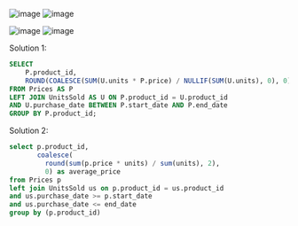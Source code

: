 ![image](https://github.com/user-attachments/assets/9799bc03-39f3-4562-a820-870ead63e4c3)
![image](https://github.com/user-attachments/assets/7452880c-3e24-4499-990c-99c2d31e1057)

![image](https://github.com/user-attachments/assets/563bd5f3-1d9b-4a0b-a0ec-766315f14e43)
![image](https://github.com/user-attachments/assets/b794aaac-03f2-47c2-ba2d-4effc452a523)

Solution 1:
```sql
SELECT
    P.product_id,
    ROUND(COALESCE(SUM(U.units * P.price) / NULLIF(SUM(U.units), 0), 0), 2) AS average_price
FROM Prices AS P
LEFT JOIN UnitsSold AS U ON P.product_id = U.product_id
AND U.purchase_date BETWEEN P.start_date AND P.end_date
GROUP BY P.product_id;
```

Solution 2:
```sql
select p.product_id,
       coalesce(
         round(sum(p.price * units) / sum(units), 2),
         0) as average_price
from Prices p
left join UnitsSold us on p.product_id = us.product_id
and us.purchase_date >= p.start_date
and us.purchase_date <= end_date
group by (p.product_id)
